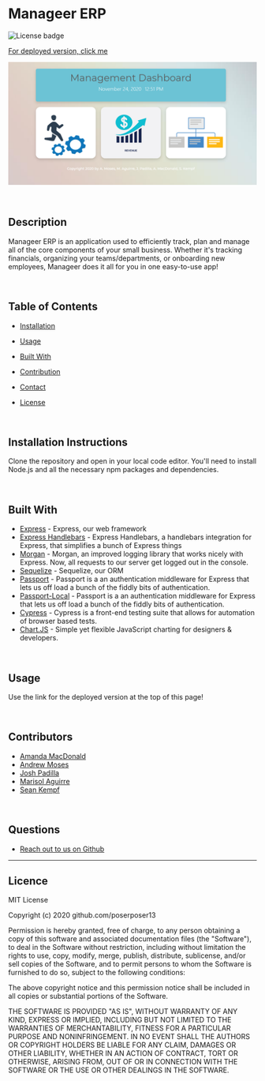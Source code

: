 # Manageer ERP

![License badge](https://img.shields.io/badge/license-MIT-green)

[For deployed version, click me](https://polar-dawn-89598.herokuapp.com/)

![Image of DEMO application](public/icons/manageer-homepage.png) 

<br>

  ## Description 

  Manageer ERP is an application used to efficiently track, plan and manage all of the core components of your small business.  Whether it's tracking financials, organizing your teams/departments, or onboarding new employees, Manageer does it all for you in one easy-to-use app!
  
<br>

  ## Table of Contents

  * [Installation](#installation)

  * [Usage](#usage)

  * [Built With](#Built)

  * [Contribution](#contributors)

  * [Contact](#Contact) 

  * [License](#License) 

  

<br>

  ## Installation Instructions
  Clone the repository and open in your local code editor.  You'll need to install Node.js and all the necessary npm packages and dependencies.   

<br>

  ## Built With

  * [Express](https://expressjs.com/) - Express, our web framework
  * [Express Handlebars](https://www.npmjs.com/package/express-handlebars) - Express Handlebars, a handlebars integration for Express, that simplifies a bunch of Express things
  * [Morgan](https://www.npmjs.com/package/morgan) - Morgan, an improved logging library that works nicely with Express. Now, all requests to our server get logged out in the console. 
  * [Sequelize](https://sequelize.org/) - Sequelize, our ORM
  * [Passport](https://www.npmjs.com/package/passport) - Passport is a an authentication middleware for Express that lets us off load a bunch of the fiddly bits of authentication. 
  * [Passport-Local](https://www.npmjs.com/package/passport-local) - Passport is a an authentication middleware for Express that lets us off load a bunch of the fiddly bits of authentication. 
  * [Cypress](https://www.cypress.io/) - Cypress is a front-end testing suite that allows for automation of browser based tests.
  * [Chart.JS](https://www.chartjs.org/) - Simple yet flexible JavaScript charting for designers & developers.

<br>

  ## Usage
  Use the link for the deployed version at the top of this page!

<br>

  ## Contributors 

* [Amanda MacDonald](https://github.com/aroseca15)
* [Andrew Moses](https://github.com/andrewmosesdrive)
* [Josh Padilla](https://github.com/Jdilla1212)
* [Marisol Aguirre](https://github.com/solaguirre)
* [Sean Kempf](https://github.com/poserposer13)

<br>

  ## Questions 
  
* [Reach out to us on Github](https://github.com/poserposer13)

<hr>

  ## Licence 
MIT License

Copyright (c) 2020 github.com/poserposer13

Permission is hereby granted, free of charge, to any person obtaining a copy
of this software and associated documentation files (the "Software"), to deal
in the Software without restriction, including without limitation the rights
to use, copy, modify, merge, publish, distribute, sublicense, and/or sell
copies of the Software, and to permit persons to whom the Software is
furnished to do so, subject to the following conditions:

The above copyright notice and this permission notice shall be included in all
copies or substantial portions of the Software.

THE SOFTWARE IS PROVIDED "AS IS", WITHOUT WARRANTY OF ANY KIND, EXPRESS OR
IMPLIED, INCLUDING BUT NOT LIMITED TO THE WARRANTIES OF MERCHANTABILITY,
FITNESS FOR A PARTICULAR PURPOSE AND NONINFRINGEMENT. IN NO EVENT SHALL THE
AUTHORS OR COPYRIGHT HOLDERS BE LIABLE FOR ANY CLAIM, DAMAGES OR OTHER
LIABILITY, WHETHER IN AN ACTION OF CONTRACT, TORT OR OTHERWISE, ARISING FROM,
OUT OF OR IN CONNECTION WITH THE SOFTWARE OR THE USE OR OTHER DEALINGS IN THE
SOFTWARE.